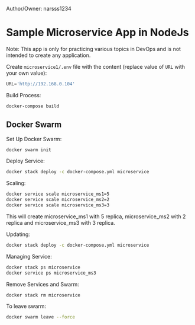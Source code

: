 Author/Owner: narsss1234
# Sample Microservice App in NodeJs

Note: This app is only for practicing various topics in DevOps and is not intended to create any application.

Create  `microservice1/.env` file with the content (replace value of `URL` with your own value):
```js
URL='http://192.168.0.104'
```

Build Process:

```sh
docker-compose build
```

## Docker Swarm

Set Up Docker Swarm:
```sh
docker swarm init
```

Deploy Service:

```sh
docker stack deploy -c docker-compose.yml microservice
```

Scaling:
```sh
docker service scale microservice_ms1=5
docker service scale microservice_ms2=2
docker service scale microservice_ms3=3
```
This will create microservice_ms1 with 5 replica, microservice_ms2 with 2 replica and microservice_ms3 with 3 replica.

Updating:
```sh
docker stack deploy -c docker-compose.yml microservice
```

Managing Service:

```sh
docker stack ps microservice
docker service ps microservice_ms3
```

Remove Services and Swarm:
```sh
docker stack rm microservice
```

To leave swarm:
```sh
docker swarm leave --force
```